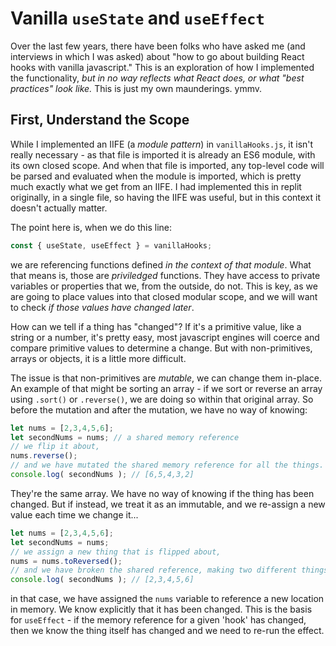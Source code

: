 # Vanilla `useState` and `useEffect`

Over the last few years, there have been folks who have asked me (and interviews in which I was asked) about "how to go about building React hooks with vanilla javascript." This is an exploration of how I implemented the functionality, *but in no way reflects what React does, or what "best practices" look like.* This is just my own maunderings. ymmv.

## First, Understand the Scope

While I implemented an IIFE (a *module pattern*) in `vanillaHooks.js`, it isn't really necessary - as that file is imported it is already an ES6 module, with its own closed scope. And when that file is imported, any top-level code will be parsed and evaluated when the module is imported, which is pretty much exactly what we get from an IIFE. I had implemented this in replit originally, in a single file, so having the IIFE was useful, but in this context it doesn't actually matter.

The point here is, when we do this line:

```js
const { useState, useEffect } = vanillaHooks;
```

we are referencing functions defined *in the context of that module*. What that means is, those are *priviledged* functions. They have access to private variables or properties that we, from the outside, do not. This is key, as we are going to place values into that closed modular scope, and we will want to check *if those values have changed later*.

How can we tell if a thing has "changed"? If it's a primitive value, like a string or a number, it's pretty easy, most javascript engines will coerce and compare primitive values to determine a change. But with non-primitives, arrays or objects, it is a little more difficult.

The issue is that non-primitives are *mutable*, we can change them in-place. An example of that might be sorting an array - if we sort or reverse an array using `.sort()` or `.reverse()`, we are doing so within that original array. So before the mutation and after the mutation, we have no way of knowing:

```js
let nums = [2,3,4,5,6];
let secondNums = nums; // a shared memory reference
// we flip it about,
nums.reverse();
// and we have mutated the shared memory reference for all the things.
console.log( secondNums ); // [6,5,4,3,2]
```
They're the same array. We have no way of knowing if the thing has been changed. But if instead, we treat it as an immutable, and we re-assign a new value each time we change it...

```js
let nums = [2,3,4,5,6];
let secondNums = nums;
// we assign a new thing that is flipped about,
nums = nums.toReversed();
// and we have broken the shared reference, making two different things.
console.log( secondNums ); // [2,3,4,5,6]

```

in that case, we have assigned the `nums` variable to reference a new location in memory. We know explicitly that it has been changed. This is the basis for `useEffect` - if the memory reference for a given 'hook' has changed, then we know the thing itself has changed and we need to re-run the effect.